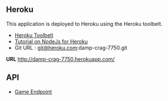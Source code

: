 Heroku
----

This application is deployed to Heroku using the Heroku toolbelt.

* [Heroku Toolbelt](https://toolbelt.heroku.com/)
* [Tutorial on NodeJs for Heroku](https://devcenter.heroku.com/articles/nodejs)
* Git URL : git@heroku.com:damp-crag-7750.git

**URL**
http://damp-crag-7750.herokuapp.com/


API
----

* [Game Endpoint](https://github.com/piguy79/GalCon/blob/master/GalCon-Server/documents/api/game.md)